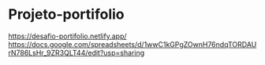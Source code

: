 # Projeto-portifolio
https://desafio-portifolio.netlify.app/
https://docs.google.com/spreadsheets/d/1wwC1kGPgZOwnH76ndqTORDAUrN786LsHr_9ZR3QLT44/edit?usp=sharing
